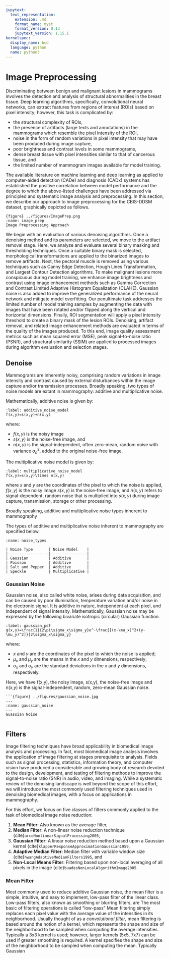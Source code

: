 ```yaml
---
jupytext:
  text_representation:
    extension: .md
    format_name: myst
    format_version: 0.13
    jupytext_version: 1.15.1
kernelspec:
  display_name: bcd
  language: python
  name: python3
---
```

# Image Preprocessing

Discriminating between benign and malignant lesions in mammograms involves the detection and analysis of structural abnormalities in the breast tissue. Deep learning algorithms, specifically, convolutional neural networks, can extract features from regions of interest (ROIs) based on pixel intensity; however, this task is complicated by:

- the structural complexity of ROIs,
- the presence of artifacts (large texts and annotations) in the mammograms which resemble the pixel intensity of the ROI,
- noise in the form of random variations in pixel intensity that may have been produced during image capture,
- poor brightness and contrast levels in some mammograms,
- dense breast tissue with pixel intensities similar to that of cancerous tissue, and
- the limited number of mammogram images available for model training.

The available literature on machine learning and deep learning as applied to computer-aided detection (CADe) and diagnosis (CADx) systems has established the positive correlation between model performance and the degree to which the above-listed challenges have been addressed via principled and systematic image analysis and preprocessing. In this section, we describe our approach to image preprocessing for the CBIS-DDSM dataset, graphically depicted as follows.

```
{figure} ../figures/ImagePrep.png
:name: image_prep
Image Preprocessing Approach
```

We begin with an evaluation of various denoising algorithms. Once a denoising method and its parameters are selected, we move to the artifact removal stage. Here, we analyze and evaluate several binary masking and thresholding techniques. Once a suitable binary mask is selected, morphological transformations are applied to the binarized images to remove artifacts. Next, the pectoral muscle is removed using various techniques such as Canny Edge Detection, Hough Lines Transformation, and Largest Contour Detection algorithms. To make malignant lesions more conspicuous during model training, we enhance image brightness and contrast using image enhancement methods such as Gamma Correction and Contrast Limited Adaptive Histogram Equalization (CLAHE). Gaussian noise is also added to improve the generalized performance of the neural network and mitigate model overfitting. Our penultimate task addresses the limited number of model training samples by augmenting the data with images that have been rotated and/or flipped along the vertical and horizontal dimensions. Finally, ROI segmentation will apply a pixel intensity threshold to create a binary mask of the lesion ROIs. Denoising, artifact removal, and related image enhancement methods are evaluated in terms of the quality of the images produced. To this end, image quality assessment metrics such as mean squared error (MSE), peak signal-to-noise ratio (PSNR), and structural similarity (SSIM) are applied to processed images during algorithm evaluation and selection stages.

## Denoise

Mammograms are inherently noisy, comprising random variations in image intensity and contrast caused by external disturbances within the image capture and/or transmission processes. Broadly speaking, two types of noise models are extant in mammography: additive and multiplicative noise.

Mathematically, additive noise is given by:

```{math}
:label: additive_noise_model
f(x,y)=s(x,y)+n(x,y)
```

where:

- $f(x,y)$ is the noisy image
- $s(x,y)$ is the noise-free image, and
- $n(x,y)$ is the signal-independent, often zero-mean, random noise with variance $\sigma^2_n$, added to the original noise-free image.

The multiplicative noise model is given by:

```{math}
:label: multiplicative_noise_model
f(x,y)=s(x,y)\times n(x,y)
```

where $x$ and $y$ are the coordinates of the pixel to which the noise is applied, $f(x,y)$ is the noisy image $s(x,y)$ is the noise-free image, and $n(x,y)$ refers to signal-dependent, random noise that is multiplied into $s(x,y)$ during image capture, transmission, storage or other processing.

Broadly speaking, additive and multiplicative noise types inherent to mammography

The types of additive and multiplicative noise inherent to mammography are specified below.

```{table}
:name: noise_types

| Noise Type       | Noise Model    |
|------------------|----------------|
| Gaussian         | Additive       |
| Poisson          | Additive       |
| Salt and Pepper  | Additive       |
| Speckle          | Multiplicative |
```

### Gaussian Noise

Gaussian noise, also called white noise, arises during data acquisition, and can be caused by poor illumination, temperature variation and/or noise in the electronic signal.  It is additive in nature, independent at each pixel,  and independent of signal intensity. Mathematically, Gaussian noise may be expressed by the following bivariate isotropic (circular) Gaussian function.

```{math}
:label: gaussian_pdf
g(x,y)=\frac{1}{2\pi\sigma_x\sigma_y}e^-\frac{[(x-\mu_x)^2+(y-\mu_y)^2]}{2\sigma_x\sigma_y}
```

where:

- $x$ and $y$ are the coordinates of the pixel to which the noise is applied;
- $\mu_x$ and $\mu_y$ are the means in the $x$ and $y$ dimensions, respectively;
- $\sigma_x$ and $\sigma_y$ are the standard deviations in the $x$ and $y$ dimensions, respectively.

Here, we have f(x,y), the noisy image, s(x,y), the noise-free image and n(x,y) is the signal-independent, random, zero-mean Gaussian noise.

```
```{figure} ../figures/gaussian_noise.jpg
---
:name: gaussian_noise
---
Guassian Noise
```

```

```



## Filters

Image filtering techniques have broad applicability in biomedical image analysis and processing. In fact, most biomedical image analysis involves the application of image filtering at stages prerequisite to analysis. Fields such as signal processing, statistics, information theory, and computer vision have produced a considerable and growing body of research devoted to the design, development, and testing of filtering methods to improve the signal-to-noise ratio (SNR) in audio, video, and imaging. While a systematic review of the denoising landscape is well beyond the scope of this effort, we will introduce the most commonly used filtering techniques used in denoising biomedical images, with a focus on applications in mammography.

For this effort, we focus on five classes of filters commonly applied to the task of biomedical image noise reduction:

1. **Mean Filter**: Also known as the average filter,
2. **Median Filter**: A non-linear noise reduction technique {cite}`arceNonlinearSignalProcessing2005`,
3. **Gaussian Filter**: A linear noise reduction method based upon a Gaussian kernel {cite}`klapperResponseApproximationGaussian1959`,
4. **Adaptive Median Filter**: Median filter with variable window size {cite}`hwangAdaptiveMedianFilters1995`, and
5. **Non-Local Means Filter**: Filtering based upon non-local averaging of all pixels in the image {cite}`buadesNonLocalAlgorithmImage2005`.

### Mean Filter

Most commonly used to reduce additive Gaussian noise, the mean filter is a simple, intuitive, and easy to implement, low-pass filter of the linear class. Low-pass filters, also known as smoothing or blurring filters, are The most basic of filtering operations is called "low-pass"
Mean filtering simply replaces each pixel value with the average value of the intensities in its neighborhood. Usually thought of as a *convolutional filter*, mean filtering is based around the notion of a kernel, which represents the shape and size of the neighborhood to be sampled when computing the average intensities. Typically a 3x3 kernel is used; however, larger kernels (5x5, 7x7) can be used if greater smoothing is required.
A kernel specifies the shape and size of the neighborhood to be sampled when computing the mean. Typically     Gaussian
